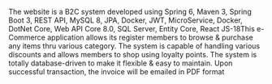The website is a B2C system developed using Spring 6, Maven 3, Spring Boot 3, REST API, MySQL 8, JPA,
Docker, JWT, MicroService, Docker, DotNet Core, Web API Core 8.0, SQL Server, Entity Core, React JS-18This
e-Commerce application allows its register members to browse & purchase any items thru various category. The
system is capable of handling various discounts and allows members to shop using loyalty points. The system is
totally database-driven to make it flexible & easy to maintain. Upon successful transaction, the invoice will be
emailed in PDF format
